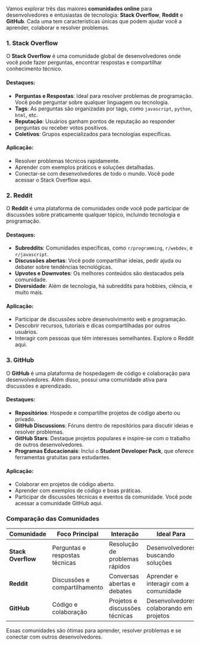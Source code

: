 Vamos explorar três das maiores **comunidades online** para desenvolvedores e entusiastas de tecnologia: **Stack Overflow**, **Reddit** e **GitHub**. Cada uma tem características únicas que podem ajudar você a aprender, colaborar e resolver problemas.

### **1. Stack Overflow**

O **Stack Overflow** é uma comunidade global de desenvolvedores onde você pode fazer perguntas, encontrar respostas e compartilhar conhecimento técnico.

#### **Destaques**:

- **Perguntas e Respostas**: Ideal para resolver problemas de programação. Você pode perguntar sobre qualquer linguagem ou tecnologia.
- **Tags**: As perguntas são organizadas por tags, como `javascript`, `python`, `html`, etc.
- **Reputação**: Usuários ganham pontos de reputação ao responder perguntas ou receber votos positivos.
- **Coletivos**: Grupos especializados para tecnologias específicas.

#### **Aplicação**:

- Resolver problemas técnicos rapidamente.
- Aprender com exemplos práticos e soluções detalhadas.
- Conectar-se com desenvolvedores de todo o mundo.
Você pode acessar o Stack Overflow aqui.

### **2. Reddit**

O **Reddit** é uma plataforma de comunidades onde você pode participar de discussões sobre praticamente qualquer tópico, incluindo tecnologia e programação.

#### **Destaques**:

- **Subreddits**: Comunidades específicas, como `r/programming`, `r/webdev`, e `r/javascript`.
- **Discussões abertas**: Você pode compartilhar ideias, pedir ajuda ou debater sobre tendências tecnológicas.
- **Upvotes e Downvotes**: Os melhores conteúdos são destacados pela comunidade.
- **Diversidade**: Além de tecnologia, há subreddits para hobbies, ciência, e muito mais.

#### **Aplicação**:

- Participar de discussões sobre desenvolvimento web e programação.
- Descobrir recursos, tutoriais e dicas compartilhadas por outros usuários.
- Interagir com pessoas que têm interesses semelhantes.
Explore o Reddit aqui.

### **3. GitHub**

O **GitHub** é uma plataforma de hospedagem de código e colaboração para desenvolvedores. Além disso, possui uma comunidade ativa para discussões e aprendizado.

#### **Destaques**:

- **Repositórios**: Hospede e compartilhe projetos de código aberto ou privado.
- **GitHub Discussions**: Fóruns dentro de repositórios para discutir ideias e resolver problemas.
- **GitHub Stars**: Destaque projetos populares e inspire-se com o trabalho de outros desenvolvedores.
- **Programas Educacionais**: Inclui o **Student Developer Pack**, que oferece ferramentas gratuitas para estudantes.
    

#### **Aplicação**:

- Colaborar em projetos de código aberto.
- Aprender com exemplos de código e boas práticas.
- Participar de discussões técnicas e eventos da comunidade.
Você pode acessar a comunidade GitHub aqui.

### **Comparação das Comunidades**

|**Comunidade**|**Foco Principal**|**Interação**|**Ideal Para**|
|---|---|---|---|
|**Stack Overflow**|Perguntas e respostas técnicas|Resolução de problemas rápidos|Desenvolvedores buscando soluções|
|**Reddit**|Discussões e compartilhamento|Conversas abertas e debates|Aprender e interagir com a comunidade|
|**GitHub**|Código e colaboração|Projetos e discussões técnicas|Desenvolvedores colaborando em projetos|

Essas comunidades são ótimas para aprender, resolver problemas e se conectar com outros desenvolvedores.

